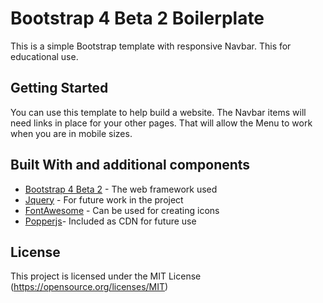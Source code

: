 # Bootstrap 4 Beta 2 Boilerplate

This is a simple Bootstrap template with responsive Navbar.
This for educational use.

## Getting Started

You can use this template to help build a website. The Navbar items will
need links in place for your other pages. That will allow the Menu to work
when you are in mobile sizes.

## Built With and additional components

* [Bootstrap 4 Beta 2](http://getbootstrap.com/) - The web framework used
* [Jquery](https://jquery.com/) - For future work in the project
* [FontAwesome](http://fontawesome.io/) - Can be used for creating icons
* [Popperjs](https://popper.js.org/)- Included as CDN for future use

## License

This project is licensed under the MIT License (https://opensource.org/licenses/MIT)
